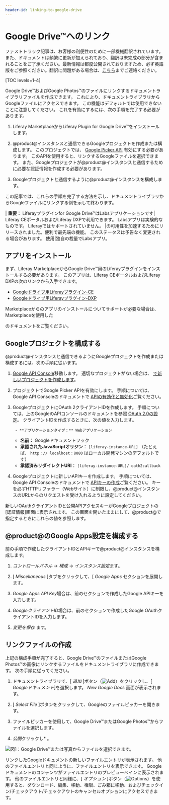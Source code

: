 ```yaml
---
header-id: linking-to-google-drive
---
```


# Google Drive™へのリンク

<p class="alert alert-info"><span class="wysiwyg-color-blue120">ファストトラック記事は、お客様の利便性のために一部機械翻訳されています。また、ドキュメントは頻繁に更新が加えられており、翻訳は未完成の部分が含まれることをご了承ください。最新情報は都度公開されておりますため、必ず英語版をご参照ください。翻訳に問題がある場合は、<a href="mailto:support-content-jp@liferay.com">こちら</a>までご連絡ください。</span></p>

[TOC levels=1-4]

Google Drive™およびGoogle Photos™のファイルにリンクするドキュメントライブラリファイルを作成できます。 これにより、ドキュメントライブラリからGoogleファイルにアクセスできます。 この機能はデフォルトでは使用できないことに注意してください。 これを有効にするには、次の手順を完了する必要があります。

1.  Liferay MarketplaceからLiferay Plugin for Google Drive™をインストールします。

2.  @product@インスタンスと通信できるGoogleプロジェクトを作成または構成します。 このプロジェクトでは、 [Google Picker API](https://developers.google.com/picker/) 有効にする必要があります。 このAPIを使用すると、リンクするGoogleファイルを選択できます。 また、Googleプロジェクトが@product@インスタンスと通信するために必要な認証情報を作成する必要があります。

3.  Googleプロジェクトと通信するように@product@インスタンスを構成します。

この記事では、これらの手順を完了する方法を示し、ドキュメントライブラリからGoogleファイルにリンクする例を示して終わります。

| **重要：** Liferayプラグインfor Google Drive™はLabsアプリケーションです| Liferay CEポータルおよびLiferay DXPで利用できます。 Labsアプリは実験的なものです。 Liferayではサポートされていません。 |の可用性を加速するためにリリースされました。便利で最先端の機能。 このステータスは予告なく変更される場合があります。 使用|独自の裁量でLabsアプリ。

## アプリをインストール

まず、Liferay MarketplaceからGoogle Drive™用のLiferayプラグインをインストールする必要があります。 このアプリは、Liferay CEポータルおよびLiferay DXPの次のリンクから入手できます。

  - [Googleドライブ用Liferayプラグイン-CE](https://web.liferay.com/marketplace/-/mp/application/105847499)
  - [Googleドライブ用Liferayプラグイン-DXP](https://web.liferay.com/marketplace/-/mp/application/98011653)

Marketplaceからのアプリのインストールについてサポートが必要な場合は、Marketplace</a>を使用した

のドキュメントをご覧ください。</p> 



## Googleプロジェクトを構成する

@product@インスタンスと通信できるようにGoogleプロジェクトを作成または構成するには、次の手順に従います。

1.  [Google API Console](https://console.developers.google.com)移動します。 適切なプロジェクトがない場合は、 [で新しいプロジェクトを作成します](https://support.google.com/googleapi/answer/6251787?hl=en&ref_topic=7014522)。

2.  プロジェクトでGoogle Picker APIを有効にします。 手順については、Google API Consoleのドキュメントで [APIの有効化と無効化](https://support.google.com/googleapi/answer/6158841)ご覧ください。

3.  GoogleプロジェクトにOAuth 2クライアントIDを作成します。 手順については、上のGoogleのAPIコンソールのドキュメントを参照 [OAuth 2.0の設定](https://support.google.com/googleapi/answer/6158849)。 クライアントIDを作成するときに、次の値を入力します。
   
         - **アプリケーションタイプ：** Webアプリケーション
      - **名前：** Googleドキュメントフック
      - **承認されたJavaScriptオリジン**： `[liferay-instance-URL]` （たとえば、 `http：// localhost：8080` はローカル開発マシンのデフォルトです）
      - **承認済みリダイレクトURI**： `[liferay-instance-URL]/ oath2callback`
4.  Googleプロジェクトに新しいAPIキーを作成します。 手順については、Google API Consoleのドキュメントで [APIキーの作成](https://support.google.com/googleapi/answer/6158862?hl=en)ご覧ください。 キーを必ずHTTPリファラー（Webサイト）に制限し、@product@インスタンスのURLからのリクエストを受け入れるように設定してください。

新しいOAuthクライアントIDと公開APIアクセスキーがGoogleプロジェクトの[認証情報]画面に表示されます。 この画面を開いたままにして、@product@で指定するときにこれらの値を参照します。



## @product@のGoogle Apps設定を構成する

前の手順で作成したクライアントIDとAPIキーで@product@インスタンスを構成します。

1.  *コントロールパネル* → *構成* → *インスタンス設定*ます。

2.  [ *Miscellaneous* ]タブをクリックして、[ *Google Apps* セクションを展開します。

3.  *Google Apps API Key*場合は、前のセクションで作成したGoogle APIキーを入力します。

4.  *GoogleクライアントID*場合は、前のセクションで作成したGoogle OAuthクライアントIDを入力します。

5.  *変更を保存* ます。



## リンクファイルの作成

上記の構成手順が完了すると、Google Drive™のファイルまたはGoogle Photos™の画像にリンクするファイルをドキュメントライブラリに作成できます。 次の手順に従ってください。

1.  ドキュメントライブラリで、[ *追加* ]ボタン（![Add](../../../../images/icon-add.png)）をクリックし、[ *Googleドキュメント*]を選択します。 *New Google Docs* 画面が表示されます。

2.  [ *Select File* ]ボタンをクリックして、Googleのファイルピッカーを開きます。

3.  ファイルピッカーを使用して、Google Drive™またはGoogle Photos™からファイルを選択します。

4.  *公開*クリックし* 。</p></li> </ol> 
   
   ![図1：Google Drive™または写真からファイルを選択できます。](../../../../images/dm-google-select-a-file.png)
   
   リンクしたGoogleドキュメントの新しいファイルエントリが表示されます。 他のファイルエントリと同じように、ファイルエントリを表示できます。 Googleドキュメントのコンテンツがファイルエントリのプレビューペインに表示されます。 他のファイルエントリと同様に、[ *オプション* ]ボタン（![Options](../../../../images/icon-options.png)）を使用すると、ダウンロード、編集、移動、権限、ごみ箱に移動、およびチェックイン/チェックアウト/チェックアウトのキャンセルオプションにアクセスできます。
